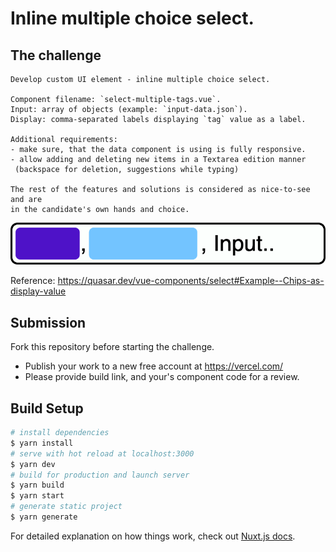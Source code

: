 # Inline multiple choice select.

## The challenge

```
Develop custom UI element - inline multiple choice select.

Component filename: `select-multiple-tags.vue`.
Input: array of objects (example: `input-data.json`).
Display: comma-separated labels displaying `tag` value as a label.

Additional requirements:
- make sure, that the data component is using is fully responsive.
- allow adding and deleting new items in a Textarea edition manner 
 (backspace for deletion, suggestions while typing)

The rest of the features and solutions is considered as nice-to-see and are 
in the candidate's own hands and choice.
```

![example](https://github.com/charactr-platform/ui-engineering-challenge/blob/main/preview.png?raw=true)


Reference: https://quasar.dev/vue-components/select#Example--Chips-as-display-value

## Submission

Fork this repository before starting the challenge.

- Publish your work to a new free account at https://vercel.com/ 
- Please provide build link, and your's component code for a review.

## Build Setup

```bash
# install dependencies
$ yarn install
# serve with hot reload at localhost:3000
$ yarn dev
# build for production and launch server
$ yarn build
$ yarn start
# generate static project
$ yarn generate
```

For detailed explanation on how things work, check out [Nuxt.js docs](https://nuxtjs.org).
